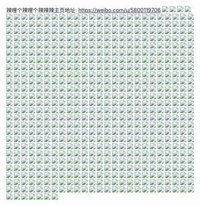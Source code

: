 辣哩个辣哩个辣辣辣主页地址: https://weibo.com/u/5800119706 
![](https://wx4.sinaimg.cn/mw2000/006kwI5Qly1h8xe182ktuj30u20y2jwy.jpg) 
![](https://wx4.sinaimg.cn/mw2000/006kwI5Qly1h8xcruxaawj31420tw129.jpg) 
![](https://wx4.sinaimg.cn/mw2000/006kwI5Qly1h8xcrv84i1j30zq0twgsh.jpg) 
![](https://wx4.sinaimg.cn/mw2000/006kwI5Qly1h8xcrvgna5j30mt0yfjva.jpg) 
![](https://wx4.sinaimg.cn/mw2000/006kwI5Qly1h8xcrw83obj31480u0tks.jpg) 
![](https://wx4.sinaimg.cn/mw2000/006kwI5Qly1h8xcrwgzf9j31ho0u2wrl.jpg) 
![](https://wx4.sinaimg.cn/mw2000/006kwI5Qly1h8xcrvyvhbj31dw0twn7n.jpg) 
![](https://wx4.sinaimg.cn/mw2000/006kwI5Qly1h8xgpli1b8j32a03404qq.jpg) 
![](https://wx4.sinaimg.cn/mw2000/006kwI5Qly1h8xcrukh6lj30z60u0ahj.jpg) 
![](https://wx4.sinaimg.cn/mw2000/006kwI5Qly1h8xcrvqprzj30tu0yi10u.jpg) 
![](https://wx4.sinaimg.cn/mw2000/006kwI5Qly1h8xe18eqnlj30k018042l.jpg) 
![](https://wx4.sinaimg.cn/mw2000/006kwI5Qly1h8xdgkjvvpj30u016e4ce.jpg) 
![](https://wx4.sinaimg.cn/mw2000/006kwI5Qly1h8xe17urvdj30u0140n5y.jpg) 
![](https://wx4.sinaimg.cn/mw2000/006kwI5Qly1h8gj75zm56j32s11sgb29.jpg) 
![](https://wx4.sinaimg.cn/mw2000/006kwI5Qly1h8gj7821qaj32c03407wj.jpg) 
![](https://wx4.sinaimg.cn/mw2000/006kwI5Qly1h8gj8bjngxj33402c0kjm.jpg) 
![](https://wx4.sinaimg.cn/mw2000/006kwI5Qly1h8ceebs4p1j314014046s.jpg) 
![](https://wx4.sinaimg.cn/mw2000/006kwI5Qly1h7feg97ijhj30x11izx1m.jpg) 
![](https://wx4.sinaimg.cn/mw2000/006kwI5Qly1h73yeesei2j30qo0h8wgt.jpg) 
![](https://wx4.sinaimg.cn/mw2000/006kwI5Qly1h6x3cfcuu2j30tu0x3tbh.jpg) 
![](https://wx4.sinaimg.cn/mw2000/006kwI5Qly1h6x3ceulz3j313u0tuwn4.jpg) 
![](https://wx4.sinaimg.cn/mw2000/006kwI5Qly1h6x3cg25kjj30tn0nttc7.jpg) 
![](https://wx4.sinaimg.cn/mw2000/006kwI5Qly1h6x3cgfmt7j30tu13uta5.jpg) 
![](https://wx4.sinaimg.cn/mw2000/006kwI5Qly1h6x3cgtpc6j313u0tugsy.jpg) 
![](https://wx4.sinaimg.cn/mw2000/006kwI5Qly1h6x3ci7vk8j31400u0tjb.jpg) 
![](https://wx4.sinaimg.cn/mw2000/006kwI5Qly1h6x3cin4i6j313o0u0q9o.jpg) 
![](https://wx4.sinaimg.cn/mw2000/006kwI5Qly1h6x3cjechpj30tu13uaqp.jpg) 
![](https://wx4.sinaimg.cn/mw2000/006kwI5Qly1h6x3cjutznj30u0140tha.jpg) 
![](https://wx4.sinaimg.cn/mw2000/006kwI5Qly1h6x3ckb5hdj30tu13udmk.jpg) 
![](https://wx4.sinaimg.cn/mw2000/006kwI5Qly1h6x3cko7kmj30tu13ujs9.jpg) 
![](https://wx4.sinaimg.cn/mw2000/006kwI5Qly1h6kbcjknuqj30tu13u0zx.jpg) 
![](https://wx4.sinaimg.cn/mw2000/006kwI5Qly1h6kbcjylp3j30tu13u0un.jpg) 
![](https://wx4.sinaimg.cn/mw2000/006kwI5Qly1h6kbcl6sh6j30tu13uag8.jpg) 
![](https://wx4.sinaimg.cn/mw2000/006kwI5Qly1h6kbclmimyj30tu0zgac9.jpg) 
![](https://wx4.sinaimg.cn/mw2000/006kwI5Qly1h6kcg4h79zj30u0140n32.jpg) 
![](https://wx4.sinaimg.cn/mw2000/006kwI5Qly1h6kbcmqfpoj30tu0v6my6.jpg) 
![](https://wx4.sinaimg.cn/mw2000/006kwI5Qly1h6kcicqycsj30je16oq9e.jpg) 
![](https://wx4.sinaimg.cn/mw2000/006kwI5Qly1h6kcg5gcwxj30tu13u472.jpg) 
![](https://wx4.sinaimg.cn/mw2000/006kwI5Qly1h6kbchl7jvj31fr0t4tlw.jpg) 
![](https://wx4.sinaimg.cn/mw2000/006kwI5Qly1h6kbcnp2y2j313u0tun04.jpg) 
![](https://wx4.sinaimg.cn/mw2000/006kwI5Qly1h6kcg5w27ej30tw1aw79d.jpg) 
![](https://wx4.sinaimg.cn/mw2000/006kwI5Qly1h6kbll832xj31400u0dgi.jpg) 
![](https://wx4.sinaimg.cn/mw2000/006kwI5Qly1h6kcg6af3aj313u0tumyo.jpg) 
![](https://wx4.sinaimg.cn/mw2000/006kwI5Qly1h6kcg3v3mej30tu13u7da.jpg) 
![](https://wx4.sinaimg.cn/mw2000/006kwI5Qly1h6kblm6f5gj313u0tu145.jpg) 
![](https://wx4.sinaimg.cn/mw2000/006kwI5Qly1h6kcg6podhj30u01u0q4n.jpg) 
![](https://wx4.sinaimg.cn/mw2000/006kwI5Qly1h6kbso0g4wj30yh0wd75d.jpg) 
![](https://wx4.sinaimg.cn/mw2000/006kwI5Qly1h5yjjqpyo1j30u21fik37.jpg) 
![](https://wx4.sinaimg.cn/mw2000/006kwI5Qly1h5yjk2wf8wj30zm0tuh0d.jpg) 
![](https://wx4.sinaimg.cn/mw2000/006kwI5Qly1h5yjj3ai2ej30tu13ugmz.jpg) 
![](https://wx4.sinaimg.cn/mw2000/006kwI5Qly1h5yjli3mblj30mi0u0jzb.jpg) 
![](https://wx4.sinaimg.cn/mw2000/006kwI5Qly1h5yjj51ghvj30u01cpth9.jpg) 
![](https://wx4.sinaimg.cn/mw2000/006kwI5Qly1h5yjlk3gndj318m0tutc7.jpg) 
![](https://wx4.sinaimg.cn/mw2000/006kwI5Qly1h5yjlky7d6j30ty11i7d4.jpg) 
![](https://wx4.sinaimg.cn/mw2000/006kwI5Qly1h5yjj9j7omj30o91hcmxu.jpg) 
![](https://wx4.sinaimg.cn/mw2000/006kwI5Qly1h5yjlh70n9j30vc1mjkbs.jpg) 
![](https://wx4.sinaimg.cn/mw2000/006kwI5Qly1h526by5x3ej313u0tu47x.jpg) 
![](https://wx4.sinaimg.cn/mw2000/006kwI5Qly1h526e1a04tj313u0oojv5.jpg) 
![](https://wx4.sinaimg.cn/mw2000/006kwI5Qly1h526f4x30vj30xv0nb0uy.jpg) 
![](https://wx4.sinaimg.cn/mw2000/006kwI5Qly1h526isyjz2j30mi0u0jux.jpg) 
![](https://wx4.sinaimg.cn/mw2000/006kwI5Qly1h526jnd5v6j30mi0u0n12.jpg) 
![](https://wx4.sinaimg.cn/mw2000/006kwI5Qly1h526isj0tqj30mi0u0gon.jpg) 
![](https://wx4.sinaimg.cn/mw2000/006kwI5Qly1h526jnpy54j30mi0u0n1d.jpg) 
![](https://wx4.sinaimg.cn/mw2000/006kwI5Qly1h4panly9fjj30zl0u048c.jpg) 
![](https://wx4.sinaimg.cn/mw2000/006kwI5Qly1h4panns2lbj31400u0als.jpg) 
![](https://wx4.sinaimg.cn/mw2000/006kwI5Qly1h4panoqmcij31400u0n8e.jpg) 
![](https://wx4.sinaimg.cn/mw2000/006kwI5Qly1h4cakpbhpnj313u0tu000.jpg) 
![](https://wx4.sinaimg.cn/mw2000/006kwI5Qly1h4c9b22tlsj30u019k7i9.jpg) 
![](https://wx4.sinaimg.cn/mw2000/006kwI5Qly1h4cakqc3muj30u017sn7v.jpg) 
![](https://wx4.sinaimg.cn/mw2000/006kwI5Qly1h4cadq0khvj31b40ty17n.jpg) 
![](https://wx4.sinaimg.cn/mw2000/006kwI5Qly1h4cae926nwj313u0tuwts.jpg) 
![](https://wx4.sinaimg.cn/mw2000/006kwI5Qly1h4caky5vpyj31m40u0ax5.jpg) 
![](https://wx4.sinaimg.cn/mw2000/006kwI5Qly1h4caijtzngj30mi0u0jz8.jpg) 
![](https://wx4.sinaimg.cn/mw2000/006kwI5Qly1h4caik2f05j30mi0u0dnb.jpg) 
![](https://wx4.sinaimg.cn/mw2000/006kwI5Qly1h4cajx0in0j30tu13unaf.jpg) 
![](https://wx4.sinaimg.cn/mw2000/006kwI5Qly1h4cakg4kk2j31gs0ty7nh.jpg) 
![](https://wx4.sinaimg.cn/mw2000/006kwI5Qly1h4cakgo0wbj313u0tuk8p.jpg) 
![](https://wx4.sinaimg.cn/mw2000/006kwI5Qly1h4c9ardok2j32q81bchdt.jpg) 
![](https://wx4.sinaimg.cn/mw2000/006kwI5Qly1h4cakfj95lj30mi0u0tef.jpg) 
![](https://wx4.sinaimg.cn/mw2000/006kwI5Qly1h43d5daqtkj30u01ebqii.jpg) 
![](https://wx4.sinaimg.cn/mw2000/006kwI5Qly1h9ev1bzp8vj30u010sq9w.jpg) 
![](https://wx4.sinaimg.cn/mw2000/006kwI5Qly1h2l4b0758yj31o01o07qs.jpg) 
![](https://wx4.sinaimg.cn/mw2000/006kwI5Qly1h2jbbfqghvj313n0ktgrl.jpg) 
![](https://wx4.sinaimg.cn/mw2000/006kwI5Qly1h2jbbq49ofj30qe1g6463.jpg) 
![](https://wx4.sinaimg.cn/mw2000/006kwI5Qly1h2jaqcdjzdj30qo0e8q57.jpg) 
![](https://wx4.sinaimg.cn/mw2000/006kwI5Qly1h2jartfurij30qo0g7q5u.jpg) 
![](https://wx4.sinaimg.cn/mw2000/006kwI5Qly1h2jbk6rpz3j30g40laq54.jpg) 
![](https://wx4.sinaimg.cn/mw2000/006kwI5Qly1h2jbcsgbbhj30xo0jpaf1.jpg) 
![](https://wx4.sinaimg.cn/mw2000/006kwI5Qly1h2jbc3hxrfj30qo0dx77c.jpg) 
![](https://wx4.sinaimg.cn/mw2000/006kwI5Qly1h2javah836j30np19wn0p.jpg) 
![](https://wx4.sinaimg.cn/mw2000/006kwI5Qly1h2jbci8r36j30qo0g3taf.jpg) 
![](https://wx4.sinaimg.cn/mw2000/006kwI5Qly1h2jb226e14j30u0140gq7.jpg) 
![](https://wx4.sinaimg.cn/mw2000/006kwI5Qly1h2jb2kbzifj30o91hcn3s.jpg) 
![](https://wx4.sinaimg.cn/mw2000/006kwI5Qly1h2jb4f0e1mj30qo0cfgmv.jpg) 
![](https://wx4.sinaimg.cn/mw2000/006kwI5Qly1h2jb9cjfwtj30zo0o9dma.jpg) 
![](https://wx4.sinaimg.cn/mw2000/006kwI5Qly1h2jb6ui3e2j30qo0rxdhp.jpg) 
![](https://wx4.sinaimg.cn/mw2000/006kwI5Qly1h2jb8hy770j31fa0no11e.jpg) 
![](https://wx4.sinaimg.cn/mw2000/006kwI5Qly1h2jb96o8ylj31dw0o8q8y.jpg) 
![](https://wx4.sinaimg.cn/mw2000/006kwI5Qly1h2jba5q8lfj30qo0acmzh.jpg) 
![](https://wx4.sinaimg.cn/mw2000/006kwI5Qly1h2jbiuxusxj30qo0biwfo.jpg) 
![](https://wx4.sinaimg.cn/mw2000/006kwI5Qly1h2f3f3qj8fj316n0o9jzu.jpg) 
![](https://wx4.sinaimg.cn/mw2000/006kwI5Qly1h1ttoe489mj31w02iob2a.jpg) 
![](https://wx4.sinaimg.cn/mw2000/006kwI5Qly1h1jfrbwul4j30o91hc0w4.jpg) 
![](https://wx4.sinaimg.cn/mw2000/006kwI5Qly1h1jfdlf086j31bp0oajuj.jpg) 
![](https://wx4.sinaimg.cn/mw2000/006kwI5Qly1h1jfd5431fj316l0ne0u6.jpg) 
![](https://wx4.sinaimg.cn/mw2000/006kwI5Qly1h1jfrrzlhhj30u0140dlu.jpg) 
![](https://wx4.sinaimg.cn/mw2000/006kwI5Qly1h1jg195c2tj30zk0k0q6x.jpg) 
![](https://wx4.sinaimg.cn/mw2000/006kwI5Qly1h1jg1tr76dj30qo0cutat.jpg) 
![](https://wx4.sinaimg.cn/mw2000/006kwI5Qly1h1jfhlqrc1j30o90usgny.jpg) 
![](https://wx4.sinaimg.cn/mw2000/006kwI5Qly1h1jg21ye3qj30o91hcn4c.jpg) 
![](https://wx4.sinaimg.cn/mw2000/006kwI5Qly1h1jfqejsjlj30o91hcjv3.jpg) 
![](https://wx4.sinaimg.cn/mw2000/006kwI5Qly1h1jfbggijhj30u01qv0x8.jpg) 
![](https://wx4.sinaimg.cn/mw2000/006kwI5Qly1h1jfkra7kkj31hc0o9wlp.jpg) 
![](https://wx4.sinaimg.cn/mw2000/006kwI5Qly1h1jfir67s3j31f60mtwkg.jpg) 
![](https://wx4.sinaimg.cn/mw2000/006kwI5Qly1h1jfk1kyeyj30u0140q8j.jpg) 
![](https://wx4.sinaimg.cn/mw2000/006kwI5Qly1h1jg7tpqdpj30u00vjdih.jpg) 
![](https://wx4.sinaimg.cn/mw2000/006kwI5Qly1h1921zpvryj31o01o0e81.jpg) 
![](https://wx4.sinaimg.cn/mw2000/006kwI5Qly1h19220pqqoj31o01o0b29.jpg) 
![](https://wx4.sinaimg.cn/mw2000/006kwI5Qly1h19221wik0j31o01o0u0x.jpg) 
![](https://wx4.sinaimg.cn/mw2000/006kwI5Qly1h192249208j30wi1ycn3z.jpg) 
![](https://wx4.sinaimg.cn/mw2000/006kwI5Qly1h19223rd51j31o01o07up.jpg) 
![](https://wx4.sinaimg.cn/mw2000/006kwI5Qly1h19224prndj31o01o01iy.jpg) 
![](https://wx4.sinaimg.cn/mw2000/006kwI5Qly1h19226qnojj316o1hm7ny.jpg) 
![](https://wx4.sinaimg.cn/mw2000/006kwI5Qly1h11g3nreifj311q0lojxe.jpg) 
![](https://wx4.sinaimg.cn/mw2000/006kwI5Qly1h11g3o1o5kj30zw0j5dlq.jpg) 
![](https://wx4.sinaimg.cn/mw2000/006kwI5Qly1h11g3qe5lmj32b32id7wi.jpg) 
![](https://wx4.sinaimg.cn/mw2000/006kwI5Qly1h0jkkq4q07j31hc0o9qij.jpg) 
![](https://wx4.sinaimg.cn/mw2000/006kwI5Qly1h0jkkqclt9j30qo0q7tb6.jpg) 
![](https://wx4.sinaimg.cn/mw2000/006kwI5Qly1h0jktj35nnj31hc0o949u.jpg) 
![](https://wx4.sinaimg.cn/mw2000/006kwI5Qly1h0jktjdgn2j316w0o9qc8.jpg) 
![](https://wx4.sinaimg.cn/mw2000/006kwI5Qly1h0jktjk7lcj30qo0bytba.jpg) 
![](https://wx4.sinaimg.cn/mw2000/006kwI5Qly1h0jktjri1sj30qi0dfwfu.jpg) 
![](https://wx4.sinaimg.cn/mw2000/006kwI5Qly1h0jktk1i2aj31210lswki.jpg) 
![](https://wx4.sinaimg.cn/mw2000/006kwI5Qly1h0jktlwlrsj31hc0o97ce.jpg) 
![](https://wx4.sinaimg.cn/mw2000/006kwI5Qly1h0jktnf5kmj31400u0wqf.jpg) 
![](https://wx4.sinaimg.cn/mw2000/006kwI5Qly1h0jktnqb6fj30o91hcgtc.jpg) 
![](https://wx4.sinaimg.cn/mw2000/006kwI5Qly1h0jkto08ehj30qo0btgne.jpg) 
![](https://wx4.sinaimg.cn/mw2000/006kwI5Qly1h0jkto8vbcj30q7151wjh.jpg) 
![](https://wx4.sinaimg.cn/mw2000/006kwI5Qly1h0jktofv8aj30qo0ei418.jpg) 
![](https://wx4.sinaimg.cn/mw2000/006kwI5Qly1h0jktotex3j31hc0o9am8.jpg) 
![](https://wx4.sinaimg.cn/mw2000/006kwI5Qly1h0jkxrzev8j30o91hck0b.jpg) 
![](https://wx4.sinaimg.cn/mw2000/006kwI5Qly1h0jkxunm87j32c02c0e84.jpg) 
![](https://wx4.sinaimg.cn/mw2000/006kwI5Qly1h0jkxvmeqlj316p272k9a.jpg) 
![](https://wx4.sinaimg.cn/mw2000/006kwI5Qly1h0jkxws7ujj335s2dcx6q.jpg) 
![](https://wx4.sinaimg.cn/mw2000/006kwI5Qly1h07jrvlajrj31hc0o9wv4.jpg) 
![](https://wx4.sinaimg.cn/mw2000/006kwI5Qly1h07jrvxfeaj30o91cqtfg.jpg) 
![](https://wx4.sinaimg.cn/mw2000/006kwI5Qly1h07jrwzxr3j30o91hck1b.jpg) 
![](https://wx4.sinaimg.cn/mw2000/006kwI5Qly1h07jrxl25ej316o1kw1ds.jpg) 
![](https://wx4.sinaimg.cn/mw2000/006kwI5Qly1h07jrxz6scj31hc0o9492.jpg) 
![](https://wx4.sinaimg.cn/mw2000/006kwI5Qly1h07jse9g62j30o91hck20.jpg) 
![](https://wx4.sinaimg.cn/mw2000/006kwI5Qly1h07juw3f7cj32dc35s7wi.jpg) 
![](https://wx4.sinaimg.cn/mw2000/006kwI5Qly1h07juyah5gj33402c0b2c.jpg) 
![](https://wx4.sinaimg.cn/mw2000/006kwI5Qly1h05ogflbghj30u01u0wmy.jpg) 
![](https://wx4.sinaimg.cn/mw2000/006kwI5Qly1h05ogg3669j30u01u0agw.jpg) 
![](https://wx4.sinaimg.cn/mw2000/006kwI5Qly1gzvcupgzgqj30ht0nrwfv.jpg) 
![](https://wx4.sinaimg.cn/mw2000/006kwI5Qly1gzvcuqs4g7j33k02o0kjm.jpg) 
![](https://wx4.sinaimg.cn/mw2000/006kwI5Qly1gzvcurhep5j316o1kwtpy.jpg) 
![](https://wx4.sinaimg.cn/mw2000/006kwI5Qly1gzrcy6k6zqj316o1kwao3.jpg) 
![](https://wx4.sinaimg.cn/mw2000/006kwI5Qly1gzrcy75fzzj30qy19344o.jpg) 
![](https://wx4.sinaimg.cn/mw2000/006kwI5Qly1gzqw4p3lpuj31210lswki.jpg) 
![](https://wx4.sinaimg.cn/mw2000/006kwI5Qly1gzqw4pe8ixj31hc0oa11q.jpg) 
![](https://wx4.sinaimg.cn/mw2000/006kwI5Qly1gz7n2y51gtj308c08cdg8.jpg) 
![](https://wx4.sinaimg.cn/mw2000/006kwI5Qly1gyzjdfndgnj30k00x2qau.jpg) 
![](https://wx4.sinaimg.cn/mw2000/006kwI5Qly1gyrd9y6etrj30qo0w7jsp.jpg) 
![](https://wx4.sinaimg.cn/mw2000/006kwI5Qly1gygsdvsdktj312d0u0n3p.jpg) 
![](https://wx4.sinaimg.cn/mw2000/006kwI5Qly1gygsdw4vojj31400u0jv6.jpg) 
![](https://wx4.sinaimg.cn/mw2000/006kwI5Qly1gygsdwkhosj30u0140do5.jpg) 
![](https://wx4.sinaimg.cn/mw2000/006kwI5Qly1gygsgondo8j30u014040h.jpg) 
![](https://wx4.sinaimg.cn/mw2000/006kwI5Qly1gyditovlk8j30oa17yqg7.jpg) 
![](https://wx4.sinaimg.cn/mw2000/006kwI5Qly1gyditp7de2j30oa1hcwnh.jpg) 
![](https://wx4.sinaimg.cn/mw2000/006kwI5Qly1gyditpzgynj32h31yq4qp.jpg) 
![](https://wx4.sinaimg.cn/mw2000/006kwI5Qly1gyditr3s51j335s2dckjl.jpg) 
![](https://wx4.sinaimg.cn/mw2000/006kwI5Qly1gyditrv334j323w1qob29.jpg) 
![](https://wx4.sinaimg.cn/mw2000/006kwI5Qly1gydits98qkj30oa1c5ajs.jpg) 
![](https://wx4.sinaimg.cn/mw2000/006kwI5Qly1gydittof8nj30oa1hcary.jpg) 
![](https://wx4.sinaimg.cn/mw2000/006kwI5Qly1gydiu2fee2j31hc0o9dqv.jpg) 
![](https://wx4.sinaimg.cn/mw2000/006kwI5Qly1gyditvid01j33402c0e83.jpg) 
![](https://wx4.sinaimg.cn/mw2000/006kwI5Qly1gyditx89x7j335s2dcqv7.jpg) 
![](https://wx4.sinaimg.cn/mw2000/006kwI5Qly1gyditxxfq6j30o91hcn5o.jpg) 
![](https://wx4.sinaimg.cn/mw2000/006kwI5Qly1gydiu1t4dij31hc0o9k8c.jpg) 
![](https://wx4.sinaimg.cn/mw2000/006kwI5Qly1gydity8ossj31hc0o9teo.jpg) 
![](https://wx4.sinaimg.cn/mw2000/006kwI5Qly1gydiu1cfmwj30o91hcwr9.jpg) 
![](https://wx4.sinaimg.cn/mw2000/006kwI5Qly1gydiu0xzc4j30o91hcal8.jpg) 
![](https://wx4.sinaimg.cn/mw2000/006kwI5Qly1gydiu22tbmj30qu0vr432.jpg) 
![](https://wx4.sinaimg.cn/mw2000/006kwI5Qly1gy8yomoya9j30qo0nzmyc.jpg) 
![](https://wx4.sinaimg.cn/mw2000/006kwI5Qly1gy8ypbirulj32801o0npe.jpg) 
![](https://wx4.sinaimg.cn/mw2000/006kwI5Qly1gy8yq4awxij30o914711p.jpg) 
![](https://wx4.sinaimg.cn/mw2000/006kwI5Qly1gxpew517ogj335s2dcx6p.jpg) 
![](https://wx4.sinaimg.cn/mw2000/006kwI5Qly1gxpewbt32xj32yo280u0z.jpg) 
![](https://wx4.sinaimg.cn/mw2000/006kwI5Qly1gxpewcsx4fj3290280hdu.jpg) 
![](https://wx4.sinaimg.cn/mw2000/006kwI5Qly1gxlqvdb8gzj31nt24hx6q.jpg) 
![](https://wx4.sinaimg.cn/mw2000/006kwI5Qly1gxlqvdoi7yj31o01o0b29.jpg) 
![](https://wx4.sinaimg.cn/mw2000/006kwI5Qly1gxlqvej5yoj32c02c0qv5.jpg) 
![](https://wx4.sinaimg.cn/mw2000/006kwI5Qly1gxklf6tcdej30qv105grs.jpg) 
![](https://wx4.sinaimg.cn/mw2000/006kwI5Qly1gxklf68wnwj30q60zmafo.jpg) 
![](https://wx4.sinaimg.cn/mw2000/006kwI5Qly1gxfjheydisj32ye23ee82.jpg) 
![](https://wx4.sinaimg.cn/mw2000/006kwI5Qly1gx0wsgi1quj30o91hctho.jpg) 
![](https://wx4.sinaimg.cn/mw2000/006kwI5Qly1gx0wsgxs4nj30qo0cpwjn.jpg) 
![](https://wx4.sinaimg.cn/mw2000/006kwI5Qly1gwzadqnajyj30u01u0aly.jpg) 
![](https://wx4.sinaimg.cn/mw2000/006kwI5Qly1gwz8bqoh27j30xq0kv7hq.jpg) 
![](https://wx4.sinaimg.cn/mw2000/006kwI5Qly1gwz8bqeuqxj31140nkahp.jpg) 
![](https://wx4.sinaimg.cn/mw2000/006kwI5Qly1gwz8bcshaqj32dc1017wh.jpg) 
![](https://wx4.sinaimg.cn/mw2000/006kwI5Qly1gwz8blshm3j31hc0o9k1t.jpg) 
![](https://wx4.sinaimg.cn/mw2000/006kwI5Qly1gwz8bh1ifqj32uj1y34qp.jpg) 
![](https://wx4.sinaimg.cn/mw2000/006kwI5Qly1gwz8bhua8fj31070jxwla.jpg) 
![](https://wx4.sinaimg.cn/mw2000/006kwI5Qly1gwz8bi1nizj30o9175dmv.jpg) 
![](https://wx4.sinaimg.cn/mw2000/006kwI5Qly1gwz8bkmcjlj30nz1cs121.jpg) 
![](https://wx4.sinaimg.cn/mw2000/006kwI5Qly1gwz8bmx8vkj30u0109n6b.jpg) 
![](https://wx4.sinaimg.cn/mw2000/006kwI5Qly1gwz8bo5e03j30o91hcals.jpg) 
![](https://wx4.sinaimg.cn/mw2000/006kwI5Qly1gwz8bogyz0j30o91hcthe.jpg) 
![](https://wx4.sinaimg.cn/mw2000/006kwI5Qly1gwz8bq43n3j31o0280hdt.jpg) 
![](https://wx4.sinaimg.cn/mw2000/006kwI5Qly1gwz8menutuj31400u0goi.jpg) 
![](https://wx4.sinaimg.cn/mw2000/006kwI5Qly1gwz8nvt5lpj30qo0qugp2.jpg) 
![](https://wx4.sinaimg.cn/mw2000/006kwI5Qly1gwz8ohc9tvj30u70u077r.jpg) 
![](https://wx4.sinaimg.cn/mw2000/006kwI5Qly1gwz91yzj9fj30u0140ahs.jpg) 
![](https://wx4.sinaimg.cn/mw2000/006kwI5Qly1gwifwiou7uj30o91hc12q.jpg) 
![](https://wx4.sinaimg.cn/mw2000/006kwI5Qly1gvylwr7s1xj31400u0q5k.jpg) 
![](https://wx4.sinaimg.cn/mw2000/006kwI5Qly1gvylwqrbl7j31400u0grr.jpg) 
![](https://wx4.sinaimg.cn/mw2000/006kwI5Qly1gvylwrihnvj30o91hcael.jpg) 
![](https://wx4.sinaimg.cn/mw2000/006kwI5Qly1gvylwsvyv6j31400u0q71.jpg) 
![](https://wx4.sinaimg.cn/mw2000/006kwI5Qly1gvylwrvtgoj31hc0o978i.jpg) 
![](https://wx4.sinaimg.cn/mw2000/006kwI5Qly1gvym2hjmrzj30ev08eq3f.jpg) 
![](https://wx4.sinaimg.cn/mw2000/006kwI5Qly1gvu1fo7mw5j31c20j3aiq.jpg) 
![](https://wx4.sinaimg.cn/mw2000/006kwI5Qly1gvqebhablaj60o91hcdn902.jpg) 
![](https://wx4.sinaimg.cn/mw2000/006kwI5Qly1gvntj6gwf3j613p3401bt02.jpg) 
![](https://wx4.sinaimg.cn/mw2000/006kwI5Qly1gvntj610woj613k33bh4002.jpg) 
![](https://wx4.sinaimg.cn/mw2000/006kwI5Qly1gv73ua6oj9j60hw0m9k1502.jpg) 
![](https://wx4.sinaimg.cn/mw2000/006kwI5Qly1gv73ub3tvhj62801o0x6q02.jpg) 
![](https://wx4.sinaimg.cn/mw2000/006kwI5Qly1gv73uafjvqj60ov0iajvf02.jpg) 
![](https://wx4.sinaimg.cn/mw2000/006kwI5Qly1gv6y6tz9cdj60u01u045502.jpg) 
![](https://wx4.sinaimg.cn/mw2000/006kwI5Qly1gv6y6st03ej632v1l3b2902.jpg) 
![](https://wx4.sinaimg.cn/mw2000/006kwI5Qly1gv4u7iui0rj32bk1jxkjl.jpg) 
![](https://wx4.sinaimg.cn/mw2000/006kwI5Qly1gv4u7ka2ahj616e48ne8102.jpg) 
![](https://wx4.sinaimg.cn/mw2000/006kwI5Qly1gv4u7mqorij31902t91kx.jpg) 
![](https://wx4.sinaimg.cn/mw2000/006kwI5Qly1gv4u7oa16tj61903vqb2902.jpg) 
![](https://wx4.sinaimg.cn/mw2000/006kwI5Qly1gv032fykq0j60u013ojxg02.jpg) 
![](https://wx4.sinaimg.cn/mw2000/006kwI5Qly1gup6xosi7dj61b20nh46502.jpg) 
![](https://wx4.sinaimg.cn/mw2000/006kwI5Qly1gup6xpcu86j60u00kin4302.jpg) 
![](https://wx4.sinaimg.cn/mw2000/006kwI5Qly1gup6xsofo5j62o03k0e8202.jpg) 
![](https://wx4.sinaimg.cn/mw2000/006kwI5Qly1gup6xt94hfj61901c5amh02.jpg) 
![](https://wx4.sinaimg.cn/mw2000/006kwI5Qly1gup83xrktnj60p511s40p02.jpg) 
![](https://wx4.sinaimg.cn/mw2000/006kwI5Qly1gup75026zbj60qo0oeq6802.jpg) 
![](https://wx4.sinaimg.cn/mw2000/006kwI5Qly1gup8xn7gqqj60qo048glp02.jpg) 
![](https://wx4.sinaimg.cn/mw2000/006kwI5Qly1gup86ik18tj60x20qodpd02.jpg) 
![](https://wx4.sinaimg.cn/mw2000/006kwI5Qly1gup71r21ftj63141shkjl02.jpg) 
![](https://wx4.sinaimg.cn/mw2000/006kwI5Qly1gup74sylh4j61400u00xw02.jpg) 
![](https://wx4.sinaimg.cn/mw2000/006kwI5Qly1guhsnlkxf1j60qm10e45902.jpg) 
![](https://wx4.sinaimg.cn/mw2000/006kwI5Qly1guh0so2z2yj60u00dt0uj02.jpg) 
![](https://wx4.sinaimg.cn/mw2000/006kwI5Qly1gudmu8xt33j60cr0asdga02.jpg) 
![](https://wx4.sinaimg.cn/mw2000/006kwI5Qly1gubmf7dyeej60u01u00zp02.jpg) 
![](https://wx4.sinaimg.cn/mw2000/006kwI5Qly1gubmhbw0v2j60u01u0agw02.jpg) 
![](https://wx4.sinaimg.cn/mw2000/006kwI5Qly1guah6mw42jj62402tcb2902.jpg) 
![](https://wx4.sinaimg.cn/mw2000/006kwI5Qly1gu52vinjktj60u00nudlh02.jpg) 
![](https://wx4.sinaimg.cn/mw2000/006kwI5Qly1gu52vxgllkj62b03281ky02.jpg) 
![](https://wx4.sinaimg.cn/mw2000/006kwI5Qly1gu52vzpvprj30u01sztfe.jpg) 
![](https://wx4.sinaimg.cn/mw2000/006kwI5Qly1gu52w0oz3wj31av1qe7m4.jpg) 
![](https://wx4.sinaimg.cn/mw2000/006kwI5Qly1gu52vaqoc2j60tx1ftjw502.jpg) 
![](https://wx4.sinaimg.cn/mw2000/006kwI5Qly1gu52vab22gj62c0340hdt02.jpg) 
![](https://wx4.sinaimg.cn/mw2000/006kwI5Qly1gu52w1prvej60u01u0wlf02.jpg) 
![](https://wx4.sinaimg.cn/mw2000/006kwI5Qly1gu52vg99ikj62c03404qr02.jpg) 
![](https://wx4.sinaimg.cn/mw2000/006kwI5Qly1gu52w3udd6j62o03k07wi02.jpg) 
![](https://wx4.sinaimg.cn/mw2000/006kwI5Qly1gu52w7gecij62dc1y34qp02.jpg) 
![](https://wx4.sinaimg.cn/mw2000/006kwI5Qly1gu3l8as41bj63402c0e8102.jpg) 
![](https://wx4.sinaimg.cn/mw2000/006kwI5Qly1gtz8u0e5hbj62y222ehdu02.jpg) 
![](https://wx4.sinaimg.cn/mw2000/006kwI5Qly1gtv1xv3vbej60j60j6ju502.jpg) 
![](https://wx4.sinaimg.cn/mw2000/006kwI5Qly1gtr4giit4yj63282aou0x02.jpg) 
![](https://wx4.sinaimg.cn/mw2000/006kwI5Qly1gtl5rnd5gbj61400u0n0002.jpg) 
![](https://wx4.sinaimg.cn/mw2000/006kwI5Qly1gtgpxq13anj62402tcqv502.jpg) 
![](https://wx4.sinaimg.cn/mw2000/006kwI5Qly1gtgpxnl8a8j60u01ie45x02.jpg) 
![](https://wx4.sinaimg.cn/mw2000/006kwI5Qly1gtgpxo952xj60u01hgk0x02.jpg) 
![](https://wx4.sinaimg.cn/mw2000/006kwI5Qly1gtgpy0g96oj60qo1esadq02.jpg) 
![](https://wx4.sinaimg.cn/mw2000/006kwI5Qly1gt8p3nz939j30u00oqwh2.jpg) 
![](https://wx4.sinaimg.cn/mw2000/006kwI5Qly1gt8p3pmi1hj32dc35shdt.jpg) 
![](https://wx4.sinaimg.cn/mw2000/006kwI5Qly1gt8p3sm8glj335s2dchdu.jpg) 
![](https://wx4.sinaimg.cn/mw2000/006kwI5Qly1gt8p3v63m9j32c03401kz.jpg) 
![](https://wx4.sinaimg.cn/mw2000/006kwI5Qly1gt8p3wdhobj32802yox6s.jpg) 
![](https://wx4.sinaimg.cn/mw2000/006kwI5Qly1gt8p3wv2zyj30ql0z7q4w.jpg) 
![](https://wx4.sinaimg.cn/mw2000/006kwI5Qly1gt8p3x1rotj30rp0d6abb.jpg) 
![](https://wx4.sinaimg.cn/mw2000/006kwI5Qly1gt1e6nz15tj30u01hd0xg.jpg) 
![](https://wx4.sinaimg.cn/mw2000/006kwI5Qly1gsvxal0luqj30u019042p.jpg) 
![](https://wx4.sinaimg.cn/mw2000/006kwI5Qly1gsk6c4q2uvj335s2dckjl.jpg) 
![](https://wx4.sinaimg.cn/mw2000/006kwI5Qly1gsk6fia27hj31400u0tbp.jpg) 
![](https://wx4.sinaimg.cn/mw2000/006kwI5Qly1gsk6c6nq3nj32o03k07wi.jpg) 
![](https://wx4.sinaimg.cn/mw2000/006kwI5Qly1gsk6c77kd1j32bk1qo7wh.jpg) 
![](https://wx4.sinaimg.cn/mw2000/006kwI5Qly1gsk6c9hzd6j32dc35sqv5.jpg) 
![](https://wx4.sinaimg.cn/mw2000/006kwI5Qly1gsk6r4isq2j30u0140tc0.jpg) 
![](https://wx4.sinaimg.cn/mw2000/006kwI5Qly1gsk6cda0eyj32dc35se82.jpg) 
![](https://wx4.sinaimg.cn/mw2000/006kwI5Qly1gsk6cecvfcj335s2dc7wj.jpg) 
![](https://wx4.sinaimg.cn/mw2000/006kwI5Qly1gsk6cezre8j31qo2bk4qp.jpg) 
![](https://wx4.sinaimg.cn/mw2000/006kwI5Qly1gsk6cgwwvzj32dc35su0x.jpg) 
![](https://wx4.sinaimg.cn/mw2000/006kwI5Qly1gsk6sv810kj320c2z47wi.jpg) 
![](https://wx4.sinaimg.cn/mw2000/006kwI5Qly1gsk6dkcihrj30u01uotfw.jpg) 
![](https://wx4.sinaimg.cn/mw2000/006kwI5Qly1gsk6dly92yj33121l1qv6.jpg) 
![](https://wx4.sinaimg.cn/mw2000/006kwI5Qly1gsk6e9cxjvj32o021r1ky.jpg) 
![](https://wx4.sinaimg.cn/mw2000/006kwI5Qly1gsk6e9ruo2j30o91hcqe6.jpg) 
![](https://wx4.sinaimg.cn/mw2000/006kwI5Qly1gsk6ld1wyoj335s2dckjm.jpg) 
![](https://wx4.sinaimg.cn/mw2000/006kwI5Qly1gsfs4rk0iaj30j60gkwg7.jpg) 
![](https://wx4.sinaimg.cn/mw2000/006kwI5Qly1grwx0shwq3j319023qu0x.jpg) 
![](https://wx4.sinaimg.cn/mw2000/006kwI5Qly1grwx0vbdrmj331b2cf7wm.jpg) 
![](https://wx4.sinaimg.cn/mw2000/006kwI5Qly1grtkcqhawej30qo0y7dgx.jpg) 
![](https://wx4.sinaimg.cn/mw2000/006kwI5Qly1grrfxyov0ij31e01uob29.jpg) 
![](https://wx4.sinaimg.cn/mw2000/006kwI5Qly1grrfwug2tjj32w124mnpi.jpg) 
![](https://wx4.sinaimg.cn/mw2000/006kwI5Qly1grrfwxwqquj31as1ob1ky.jpg) 
![](https://wx4.sinaimg.cn/mw2000/006kwI5Qly1grrfx2pqy0j32gw1uohdv.jpg) 
![](https://wx4.sinaimg.cn/mw2000/006kwI5Qly1grrfx5mkczj319t269npe.jpg) 
![](https://wx4.sinaimg.cn/mw2000/006kwI5Qly1grrfx832muj31ha10znpd.jpg) 
![](https://wx4.sinaimg.cn/mw2000/006kwI5Qly1grrfy8nquxj33kg2oc4qs.jpg) 
![](https://wx4.sinaimg.cn/mw2000/006kwI5Qly1grrfxdpqx2j32gw1uob2b.jpg) 
![](https://wx4.sinaimg.cn/mw2000/006kwI5Qly1grrfxh2ab1j32gw1mxx6q.jpg) 
![](https://wx4.sinaimg.cn/mw2000/006kwI5Qly1grrfxjxcg7j31uo2gw4qr.jpg) 
![](https://wx4.sinaimg.cn/mw2000/006kwI5Qly1grrfxle0jkj30o01hc4qp.jpg) 
![](https://wx4.sinaimg.cn/mw2000/006kwI5Qly1grrfxwtv8dj335s2dcb2i.jpg) 
![](https://wx4.sinaimg.cn/mw2000/006kwI5Qly1gr8z00o5pyj31400u0n5e.jpg) 
![](https://wx4.sinaimg.cn/mw2000/006kwI5Qly1gr8z013ivlj31jd0u0n76.jpg) 
![](https://wx4.sinaimg.cn/mw2000/006kwI5Qly1gr8z01yv6pj30l31aw418.jpg) 
![](https://wx4.sinaimg.cn/mw2000/006kwI5Qly1gr8z02d1i8j30qo0yetdg.jpg) 
![](https://wx4.sinaimg.cn/mw2000/006kwI5Qly1gr8z0a5nvpj335s295qvb.jpg) 
![](https://wx4.sinaimg.cn/mw2000/006kwI5Qly1gr8z0b5jq6j30u0140458.jpg) 
![](https://wx4.sinaimg.cn/mw2000/006kwI5Qly1gr8z0c8td4j31uo2gwb29.jpg) 
![](https://wx4.sinaimg.cn/mw2000/006kwI5Qly1gr8z0f7qkoj33kg2ocx6r.jpg) 
![](https://wx4.sinaimg.cn/mw2000/006kwI5Qly1gr8z0j4n8lj32uq2dbqv8.jpg) 
![](https://wx4.sinaimg.cn/mw2000/006kwI5Qly1gr8z0ju7fyj61hc0o0axn02.jpg) 
![](https://wx4.sinaimg.cn/mw2000/006kwI5Qly1gr8z0k6u0pj30qo0ptjt4.jpg) 
![](https://wx4.sinaimg.cn/mw2000/006kwI5Qly1gr8z0ng4gfj32oc3kgb2c.jpg) 
![](https://wx4.sinaimg.cn/mw2000/006kwI5Qly1gr8z0on61pj30o01hc4nf.jpg) 
![](https://wx4.sinaimg.cn/mw2000/006kwI5Qly1gr8z0p976wj61hc0o0nln02.jpg) 
![](https://wx4.sinaimg.cn/mw2000/006kwI5Qly1gr8z0rvy5nj33kg2ocx6r.jpg) 
![](https://wx4.sinaimg.cn/mw2000/006kwI5Qly1gr8z0so03bj319l0tyaj6.jpg) 
![](https://wx4.sinaimg.cn/mw2000/006kwI5Qly1gr8z0vmacpj32db2e4e84.jpg) 
![](https://wx4.sinaimg.cn/mw2000/006kwI5Qly1gr8z0yqmiqj31w02ipqv7.jpg) 
![](https://wx4.sinaimg.cn/mw2000/006kwI5Qly1gr8nekanozj30u01uo4am.jpg) 
![](https://wx4.sinaimg.cn/mw2000/006kwI5Qly1gr2j70jx8ej30og1qbk0s.jpg) 
![](https://wx4.sinaimg.cn/mw2000/006kwI5Qly1gr2j70tvzsj30pj1unaki.jpg) 
![](https://wx4.sinaimg.cn/mw2000/006kwI5Qly1gqvxun0olij335s29xkjo.jpg) 
![](https://wx4.sinaimg.cn/mw2000/006kwI5Qly1gqvxunzx97j30u01uogsz.jpg) 
![](https://wx4.sinaimg.cn/mw2000/006kwI5Qly1gq5nmxadtbj310e0u0dm1.jpg) 
![](https://wx4.sinaimg.cn/mw2000/006kwI5Qly1gq50ize53qj30px0ym0wn.jpg) 
![](https://wx4.sinaimg.cn/mw2000/006kwI5Qly1gpzibov8d3j31i01se7wi.jpg) 
![](https://wx4.sinaimg.cn/mw2000/006kwI5Qly1gptmv72dk5j31400u0n6o.jpg) 
![](https://wx4.sinaimg.cn/mw2000/006kwI5Qly1gptmtewlojj32801o01kz.jpg) 
![](https://wx4.sinaimg.cn/mw2000/006kwI5Qly1gptmtg8rdjj32801o0npe.jpg) 
![](https://wx4.sinaimg.cn/mw2000/006kwI5Qly1gptmtgxxrtj30qo0cvtgt.jpg) 
![](https://wx4.sinaimg.cn/mw2000/006kwI5Qly1gptmtjmeq4j33kg2ocu10.jpg) 
![](https://wx4.sinaimg.cn/mw2000/006kwI5Qly1gpsitkj5dnj33kg2ocx6r.jpg) 
![](https://wx4.sinaimg.cn/mw2000/006kwI5Qly1gpq10t2za6j30u01uodzg.jpg) 
![](https://wx4.sinaimg.cn/mw2000/006kwI5Qly1gpq10v3kolj30u01uoka3.jpg) 
![](https://wx4.sinaimg.cn/mw2000/006kwI5Qly1gpcqq511t3j30u0140tbp.jpg) 
![](https://wx4.sinaimg.cn/mw2000/006kwI5Qly1gp96wox7yij33kg2oc1kz.jpg) 
![](https://wx4.sinaimg.cn/mw2000/006kwI5Qly1gp970mw7wrj32oc3kgu0z.jpg) 
![](https://wx4.sinaimg.cn/mw2000/006kwI5Qly1gp83u1pjzcj30u82iou0y.jpg) 
![](https://wx4.sinaimg.cn/mw2000/006kwI5Qly1gp83tr9zu4j30rs336hdu.jpg) 
![](https://wx4.sinaimg.cn/mw2000/006kwI5Qly1gp83tlwfwxj30rs36nqv6.jpg) 
![](https://wx4.sinaimg.cn/mw2000/006kwI5Qly1gow40zokcdj31o01o07wi.jpg) 
![](https://wx4.sinaimg.cn/mw2000/006kwI5Qly1gow410wdv0j32c02c01l1.jpg) 
![](https://wx4.sinaimg.cn/mw2000/006kwI5Qly1gow4122yqlj32iq1w04qr.jpg) 
![](https://wx4.sinaimg.cn/mw2000/006kwI5Qly1gow413nj2tj32c02c0u11.jpg) 
![](https://wx4.sinaimg.cn/mw2000/006kwI5Qly1gow414v0erj30u01uo4l4.jpg) 
![](https://wx4.sinaimg.cn/mw2000/006kwI5Qly1gow414eyjsj31902t9e81.jpg) 
![](https://wx4.sinaimg.cn/mw2000/006kwI5Qly1gopoxch65lj32wn2dbnph.jpg) 
![](https://wx4.sinaimg.cn/mw2000/006kwI5Qly1gon85dlnsuj32db2eje84.jpg) 
![](https://wx4.sinaimg.cn/mw2000/006kwI5Qly1gon85g154zj32oc3kgu0z.jpg) 
![](https://wx4.sinaimg.cn/mw2000/006kwI5Qly1gof1c73k8oj30u01uo0wl.jpg) 
![](https://wx4.sinaimg.cn/mw2000/006kwI5Qly1gof1e7bubij30pb1awgoc.jpg) 
![](https://wx4.sinaimg.cn/mw2000/006kwI5Qly1gof1c5ol2jj31400u07c5.jpg) 
![](https://wx4.sinaimg.cn/mw2000/006kwI5Qly1gof1c6iopkj30u0140tcw.jpg) 
![](https://wx4.sinaimg.cn/mw2000/006kwI5Qly1godd69as8cj30tz1jdaet.jpg) 
![](https://wx4.sinaimg.cn/mw2000/006kwI5Qly1go8aoqulm6j30rv1151ah.jpg) 
![](https://wx4.sinaimg.cn/mw2000/006kwI5Qly1go8aonu52xj30u00vmdyf.jpg) 
![](https://wx4.sinaimg.cn/mw2000/006kwI5Qly1go8aooilz8j30qo0m54a5.jpg) 
![](https://wx4.sinaimg.cn/mw2000/006kwI5Qly1go8aoq334zj30qz0je47l.jpg) 
![](https://wx4.sinaimg.cn/mw2000/006kwI5Qly1go8aopf3ejj30u013u7qf.jpg) 
![](https://wx4.sinaimg.cn/mw2000/006kwI5Qly1go4jx708tfj30fv0r4mzv.jpg) 
![](https://wx4.sinaimg.cn/mw2000/006kwI5Qly1go2zu4u5w7j30u01uokfb.jpg) 
![](https://wx4.sinaimg.cn/mw2000/006kwI5Qly1glhezsk6hmj31fn1e5qv5.jpg) 
![](https://wx4.sinaimg.cn/mw2000/006kwI5Qly1gl9kmsel3aj30u00u0k85.jpg) 
![](https://wx4.sinaimg.cn/mw2000/006kwI5Qly1gl9kmn39udj30u00vfdic.jpg) 
![](https://wx4.sinaimg.cn/mw2000/006kwI5Qly1gl6hfyywftj30u01rc1kx.jpg) 
![](https://wx4.sinaimg.cn/mw2000/006kwI5Qly1gl4u3tkqeqj31400u0q98.jpg) 
![](https://wx4.sinaimg.cn/mw2000/006kwI5Qly1gl4u43ssg9j32o03k0e85.jpg) 
![](https://wx4.sinaimg.cn/mw2000/006kwI5Qly1gl4u44tqtaj30qx0440te.jpg) 
![](https://wx4.sinaimg.cn/mw2000/006kwI5Qly1gl4u4cdun5j32o03k07wk.jpg) 
![](https://wx4.sinaimg.cn/mw2000/006kwI5Qly1gl4u4d7k0cj30y20dn7a2.jpg) 
![](https://wx4.sinaimg.cn/mw2000/006kwI5Qly1gl4u4dln9bj30pp03ugmk.jpg) 
![](https://wx4.sinaimg.cn/mw2000/006kwI5Qly1gl4u4g026jj30u01401kx.jpg) 
![](https://wx4.sinaimg.cn/mw2000/006kwI5Qly1gl4u4i4p1nj30u0140axn.jpg) 
![](https://wx4.sinaimg.cn/mw2000/006kwI5Qly1gl4u4jz4clj30u0140kic.jpg) 
![](https://wx4.sinaimg.cn/mw2000/006kwI5Qly1gl4u4m8sa3j31i01i01kx.jpg) 
![](https://wx4.sinaimg.cn/mw2000/006kwI5Qly1gl4u4ockc4j31i01i01kx.jpg) 
![](https://wx4.sinaimg.cn/mw2000/006kwI5Qly1gl4u4q8nalj31hc0pahb6.jpg) 
![](https://wx4.sinaimg.cn/mw2000/006kwI5Qly1gl4u4r4v2qj30u0140wik.jpg) 
![](https://wx4.sinaimg.cn/mw2000/006kwI5Qly1gl4u4u5sbsj31601k0e81.jpg) 
![](https://wx4.sinaimg.cn/mw2000/006kwI5Qly1gl4u4ulvg7j30j60i9ta7.jpg) 
![](https://wx4.sinaimg.cn/mw2000/006kwI5Qly1gl4u4vdr2ej31400u00vw.jpg) 
![](https://wx4.sinaimg.cn/mw2000/006kwI5Qly1gl4u4vzugfj30u012eacy.jpg) 
![](https://wx4.sinaimg.cn/mw2000/006kwI5Qly1gl4u4yqsruj31601k07wh.jpg) 
![](https://wx4.sinaimg.cn/mw2000/006kwI5Qly1gkrbvgu4vej31w02iohdw.jpg) 
![](https://wx4.sinaimg.cn/mw2000/006kwI5Qly1gklggldoqmj32o03k0hdy.jpg) 
![](https://wx4.sinaimg.cn/mw2000/006kwI5Qly1gklggtn1xcj31i01i0kjl.jpg) 
![](https://wx4.sinaimg.cn/mw2000/006kwI5Qly1gkl5v9ur38j31601k07wh.jpg) 
![](https://wx4.sinaimg.cn/mw2000/006kwI5Qly1gkjdsaab3wj30u01rcdlr.jpg) 
![](https://wx4.sinaimg.cn/mw2000/006kwI5Qly1gkgc8blt01j31al1pe7wi.jpg) 
![](https://wx4.sinaimg.cn/mw2000/006kwI5Qly1gkdjo6gd1kj30u011s4fa.jpg) 
![](https://wx4.sinaimg.cn/mw2000/006kwI5Qly1gka02rz1m7j31901en4p0.jpg) 
![](https://wx4.sinaimg.cn/mw2000/006kwI5Qly1gka0307iddj31uy2iohdw.jpg) 
![](https://wx4.sinaimg.cn/mw2000/006kwI5Qly1gjnsvpa6ksj32ea35s7hc.jpg) 
![](https://wx4.sinaimg.cn/mw2000/006kwI5Qly1gjnsvpp1jbj30u01rch8l.jpg) 
![](https://wx4.sinaimg.cn/mw2000/006kwI5Qly1gjic33xnp0j30hj0jm0xg.jpg) 
![](https://wx4.sinaimg.cn/mw2000/006kwI5Qly1gjgv0vhuw5j30ls0dhjsf.jpg) 
![](https://wx4.sinaimg.cn/mw2000/006kwI5Qly1gjdjaqgxblj30u00je11s.jpg) 
![](https://wx4.sinaimg.cn/mw2000/006kwI5Qly1gjcc4pjunlj31h30xu7wh.jpg) 
![](https://wx4.sinaimg.cn/mw2000/006kwI5Qly1gjcc4qsvoaj33k02o0npf.jpg) 
![](https://wx4.sinaimg.cn/mw2000/006kwI5Qly1gja4smuhv7j30us0qawky.jpg) 
![](https://wx4.sinaimg.cn/mw2000/006kwI5Qly1gj35no0myuj32o03k0e83.jpg) 
![](https://wx4.sinaimg.cn/mw2000/006kwI5Qly1gixkvhbteaj30gq0zk12b.jpg) 
![](https://wx4.sinaimg.cn/mw2000/006kwI5Qly1gixbj803j9j31i01i0qv6.jpg) 
![](https://wx4.sinaimg.cn/mw2000/006kwI5Qly1giu3uqsye1j30qo0mfabd.jpg) 
![](https://wx4.sinaimg.cn/mw2000/006kwI5Qly1gioufl02zvj30ql0phn6q.jpg) 
![](https://wx4.sinaimg.cn/mw2000/006kwI5Qly1gioub5ibm9j30qv0bo0wh.jpg) 
![](https://wx4.sinaimg.cn/mw2000/006kwI5Qly1gioub5tr9ij30tz07fada.jpg) 
![](https://wx4.sinaimg.cn/mw2000/006kwI5Qly1gioufliq4jj30ps0i7tez.jpg) 
![](https://wx4.sinaimg.cn/mw2000/006kwI5Qly1gidirz1omzj335r1l9b2b.jpg) 
![](https://wx4.sinaimg.cn/mw2000/006kwI5Qly1gi80w7c76lj31qp2lpqv5.jpg) 
![](https://wx4.sinaimg.cn/mw2000/006kwI5Qly1ghqkru8m77j30t80tmjv4.jpg) 
![](https://wx4.sinaimg.cn/mw2000/006kwI5Qly1ghkds01s84j31i01i0hdu.jpg) 
![](https://wx4.sinaimg.cn/mw2000/006kwI5Qly1ghkds0ylwwj31i01i0hdu.jpg) 
![](https://wx4.sinaimg.cn/mw2000/006kwI5Qly1ghipsgiygnj30jg0jgabx.jpg) 
![](https://wx4.sinaimg.cn/mw2000/006kwI5Qly1ghe4d3as5zj30gv0mpgsh.jpg) 
![](https://wx4.sinaimg.cn/mw2000/006kwI5Qly1gh70531443j308c08c3ym.jpg) 
![](https://wx4.sinaimg.cn/mw2000/006kwI5Qly1gh5pbi9si3j30mf0mctl3.jpg) 
![](https://wx4.sinaimg.cn/mw2000/006kwI5Qly1gh3mcycb34j31hz1b87wi.jpg) 
![](https://wx4.sinaimg.cn/mw2000/006kwI5Qly1ggwlpkq2r2j31901o0npe.jpg) 
![](https://wx4.sinaimg.cn/mw2000/006kwI5Qly1ggswr92i6ij316g1bh1kx.jpg) 
![](https://wx4.sinaimg.cn/mw2000/006kwI5Qly1ggg5l81y2xj30xr190dsc.jpg) 
![](https://wx4.sinaimg.cn/mw2000/006kwI5Qly1ggg5l6ziejj30xr1904b0.jpg) 
![](https://wx4.sinaimg.cn/mw2000/006kwI5Qly1ggg5l6b29kj30mi1904i6.jpg) 
![](https://wx4.sinaimg.cn/mw2000/006kwI5Qly1ggg5l8j1fwj30mi1907bb.jpg) 
![](https://wx4.sinaimg.cn/mw2000/006kwI5Qly1gg4fuwsabuj31hn1f6x6p.jpg) 
![](https://wx4.sinaimg.cn/mw2000/006kwI5Qly1gfwu3ztsahj33402c0x6p.jpg) 
![](https://wx4.sinaimg.cn/mw2000/006kwI5Qly1gfwu41dxgrj32c02c07wi.jpg) 
![](https://wx4.sinaimg.cn/mw2000/006kwI5Qly1gfqnamdwd1j30k00zk199.jpg) 
![](https://wx4.sinaimg.cn/mw2000/006kwI5Qly1gfqnanm86xj30jz0w0akp.jpg) 
![](https://wx4.sinaimg.cn/mw2000/006kwI5Qly1gfa81qpotqj30u00xctdl.jpg) 
![](https://wx4.sinaimg.cn/mw2000/006kwI5Qly1gf1hpxtf1kj30u00u0wko.jpg) 
![](https://wx4.sinaimg.cn/mw2000/006kwI5Qly1geyxwiume1j31ay1fi4qp.jpg) 
![](https://wx4.sinaimg.cn/mw2000/006kwI5Qly1geyxwjeybej31bx1771gs.jpg) 
![](https://wx4.sinaimg.cn/mw2000/006kwI5Qly1getc1bboo0j30qo0jmtco.jpg) 
![](https://wx4.sinaimg.cn/mw2000/006kwI5Qly1gecrn1j97gj32001i0b29.jpg) 
![](https://wx4.sinaimg.cn/mw2000/006kwI5Qly1gec46dzs38j31901o0npe.jpg) 
![](https://wx4.sinaimg.cn/mw2000/006kwI5Qly1gdz8xzcsdcj315o1jkx6p.jpg) 
![](https://wx4.sinaimg.cn/mw2000/006kwI5Qly1gdy9oo3u25j31901o01ky.jpg) 
![](https://wx4.sinaimg.cn/mw2000/006kwI5Qly1gdy9ot2550j33k02o07wk.jpg) 
![](https://wx4.sinaimg.cn/mw2000/006kwI5Qly1gdy9ox4x7rj31o0190u10.jpg) 
![](https://wx4.sinaimg.cn/mw2000/006kwI5Qly1gdy9oyybzaj31901o0b29.jpg) 
![](https://wx4.sinaimg.cn/mw2000/006kwI5Qly1gdy9p1jokej31901o0kjm.jpg) 
![](https://wx4.sinaimg.cn/mw2000/006kwI5Qly1gdy9p4ntxnj31901o0e82.jpg) 
![](https://wx4.sinaimg.cn/mw2000/006kwI5Qly1gdy9p76jsoj31901o0hdu.jpg) 
![](https://wx4.sinaimg.cn/mw2000/006kwI5Qly1gdy9p9deyyj31901o07wi.jpg) 
![](https://wx4.sinaimg.cn/mw2000/006kwI5Qly1gdy9pbj0cwj31901o07wi.jpg) 
![](https://wx4.sinaimg.cn/mw2000/006kwI5Qly1gdy9pdmuc9j318l1o0b2a.jpg) 
![](https://wx4.sinaimg.cn/mw2000/006kwI5Qly1gdy9pfth7tj31901o04qq.jpg) 
![](https://wx4.sinaimg.cn/mw2000/006kwI5Qly1gdiz5deiomj32zm1wz4qs.jpg) 
![](https://wx4.sinaimg.cn/mw2000/006kwI5Qly1gde6qkrhgxj30dw0dwaaj.jpg) 
![](https://wx4.sinaimg.cn/mw2000/006kwI5Qly1gdd82ob0foj31jk15ou0x.jpg) 
![](https://wx4.sinaimg.cn/mw2000/006kwI5Qly1gd5a55q8kpj315n0mmaop.jpg) 
![](https://wx4.sinaimg.cn/mw2000/006kwI5Qly1gd3kwhqhr1j30u0140k7a.jpg) 
![](https://wx4.sinaimg.cn/mw2000/006kwI5Qly1gd3kwj1j7aj31901o0hao.jpg) 
![](https://wx4.sinaimg.cn/mw2000/006kwI5Qly1gd3kyblar7j30u014046k.jpg) 
![](https://wx4.sinaimg.cn/mw2000/006kwI5Qly1gd3l2qi4prj30qo0o6tdf.jpg) 
![](https://wx4.sinaimg.cn/mw2000/006kwI5Qly1gd3l31yhe1j31400u0k0i.jpg) 
![](https://wx4.sinaimg.cn/mw2000/006kwI5Qly1gd3l13xrejj31hz1cgb2a.jpg) 
![](https://wx4.sinaimg.cn/mw2000/006kwI5Qly1gd3l24fvgmj32001i01kx.jpg) 
![](https://wx4.sinaimg.cn/mw2000/006kwI5Qly1gd3l280rhcj31dr1qr7wi.jpg) 
![](https://wx4.sinaimg.cn/mw2000/006kwI5Qly1gd3l2fvdtrj33k02o0b2d.jpg) 
![](https://wx4.sinaimg.cn/mw2000/006kwI5Qly1gd3l2j4844j31601k07wi.jpg) 
![](https://wx4.sinaimg.cn/mw2000/006kwI5Qly1gd3l2kpperj32001i07wh.jpg) 
![](https://wx4.sinaimg.cn/mw2000/006kwI5Qly1gd3l56jm90j31i0200nky.jpg) 
![](https://wx4.sinaimg.cn/mw2000/006kwI5Qly1gd3l57mpykj31i0200asl.jpg) 
![](https://wx4.sinaimg.cn/mw2000/006kwI5Qly1gd3l58mgj1j30ft13wdqm.jpg) 
![](https://wx4.sinaimg.cn/mw2000/006kwI5Qly1gcmm57b2s6j30jx0hf10r.jpg) 
![](https://wx4.sinaimg.cn/mw2000/006kwI5Qly1gcjz3l7x5bj32tg1v4e85.jpg) 
![](https://wx4.sinaimg.cn/mw2000/006kwI5Qly1gcjz5ppg2hj31i02007wh.jpg) 
![](https://wx4.sinaimg.cn/mw2000/006kwI5Qly1gcjz5wtakdj32c02c0b2c.jpg) 
![](https://wx4.sinaimg.cn/mw2000/006kwI5Qly1gc7c5vr2idj30u01rc7wk.jpg) 
![](https://wx4.sinaimg.cn/mw2000/006kwI5Qly1gc7c5o6sc2j30u01rcnpf.jpg) 
![](https://wx4.sinaimg.cn/mw2000/006kwI5Qly1gbii54gwgtj30qo0oyaef.jpg) 
![](https://wx4.sinaimg.cn/mw2000/006kwI5Qgy1gb4cr1dcqjj33k02o0kjp.jpg) 
![](https://wx4.sinaimg.cn/mw2000/006kwI5Qgy1garktc7ifoj32o02o0npd.jpg) 
![](https://wx4.sinaimg.cn/mw2000/006kwI5Qgy1garkvprxg0j32o02o0b2b.jpg) 
![](https://wx4.sinaimg.cn/mw2000/006kwI5Qgy1garktlgtrxj32o02o0e84.jpg) 
![](https://wx4.sinaimg.cn/mw2000/006kwI5Qgy1garktzftmfj30u01404lu.jpg) 
![](https://wx4.sinaimg.cn/mw2000/006kwI5Qgy1garktn5g4yj30p91hcqr4.jpg) 
![](https://wx4.sinaimg.cn/mw2000/006kwI5Qgy1garktr6rhvj32o02o04qr.jpg) 
![](https://wx4.sinaimg.cn/mw2000/006kwI5Qgy1garktvo72zj32o02o01l0.jpg) 
![](https://wx4.sinaimg.cn/mw2000/006kwI5Qgy1garkthi4d8j32o02o0b2b.jpg) 
![](https://wx4.sinaimg.cn/mw2000/006kwI5Qgy1garkh5b7edj30om1hc4lf.jpg) 
![](https://wx4.sinaimg.cn/mw2000/006kwI5Qgy1gaezis4tzzj30u01o01kx.jpg) 
![](https://wx4.sinaimg.cn/mw2000/006kwI5Qgy1gaezitlpysj31o00rphdt.jpg) 
![](https://wx4.sinaimg.cn/mw2000/006kwI5Qgy1gaeziuyiegj31o00rphdt.jpg) 
![](https://wx4.sinaimg.cn/mw2000/006kwI5Qgy1gaeziwmb7yj31c01o0kjm.jpg) 
![](https://wx4.sinaimg.cn/mw2000/006kwI5Qgy1gaezj3jn00j31400u0ncc.jpg) 
![](https://wx4.sinaimg.cn/mw2000/006kwI5Qgy1gaeziy8vr9j316o47p1ky.jpg) 
![](https://wx4.sinaimg.cn/mw2000/006kwI5Qgy1gaezizmvroj31901vikfu.jpg) 
![](https://wx4.sinaimg.cn/mw2000/006kwI5Qgy1gaezj0vbtuj31902lr7wh.jpg) 
![](https://wx4.sinaimg.cn/mw2000/006kwI5Qgy1gaezj50jh7j319026rb29.jpg) 
![](https://wx4.sinaimg.cn/mw2000/006kwI5Qly1g9m047bo8lj30mi190n7u.jpg) 
![](https://wx4.sinaimg.cn/mw2000/006kwI5Qly1g9jq7e8yzrj309q07bjru.jpg) 
![](https://wx4.sinaimg.cn/mw2000/006kwI5Qly1g9iltaumjdj30v30u0jur.jpg) 
![](https://wx4.sinaimg.cn/mw2000/006kwI5Qly1g85rwl6v8tj311w0a6dix.jpg) 
![](https://wx4.sinaimg.cn/mw2000/006kwI5Qly1g83whpvbarj30k00zkk63.jpg) 
![](https://wx4.sinaimg.cn/mw2000/006kwI5Qly1g83whq9z09j30k00zkh0b.jpg) 
![](https://wx4.sinaimg.cn/mw2000/006kwI5Qly1g81isl52vwj30sf1o0nbm.jpg) 
![](https://wx4.sinaimg.cn/mw2000/006kwI5Qly1g7thlyncl9j30p91hcqqh.jpg) 
![](https://wx4.sinaimg.cn/mw2000/006kwI5Qly1g7thlyzwxlj30u00u0ab7.jpg) 
![](https://wx4.sinaimg.cn/mw2000/006kwI5Qly1g7thqk3le4j305i05it8s.jpg) 
![](https://wx4.sinaimg.cn/mw2000/006kwI5Qly1g7jovufwx8j30u01hc0y4.jpg) 
![](https://wx4.sinaimg.cn/mw2000/006kwI5Qly1g74zqv69vwj31rj0u0aga.jpg) 
![](https://wx4.sinaimg.cn/mw2000/006kwI5Qly1g73ebkmr2ij30g40grgmc.jpg) 
![](https://wx4.sinaimg.cn/mw2000/006kwI5Qly1g63v2isf8sj31rj0u0ti7.jpg) 
![](https://wx4.sinaimg.cn/mw2000/006kwI5Qly1g63v2hcz41j30u01rjdp6.jpg) 
![](https://wx4.sinaimg.cn/mw2000/006kwI5Qly1g5ovwdj5nij31rj0u0q8f.jpg) 
![](https://wx4.sinaimg.cn/mw2000/006kwI5Qly1g5ovwz23uoj31rj0u012y.jpg) 
![](https://wx4.sinaimg.cn/mw2000/006kwI5Qly1g5jvgy3ixlj31rj0u0n3j.jpg) 
![](https://wx4.sinaimg.cn/mw2000/006kwI5Qly1g59ey2t9l1j315o1qihdt.jpg) 
![](https://wx4.sinaimg.cn/mw2000/006kwI5Qly1g59exsrxhbj30tx1fs7ir.jpg) 
![](https://wx4.sinaimg.cn/mw2000/006kwI5Qly1g59ext9nolj30u01rc1kx.jpg) 
![](https://wx4.sinaimg.cn/mw2000/006kwI5Qly1g59exu00f3j31601k0kjl.jpg) 
![](https://wx4.sinaimg.cn/mw2000/006kwI5Qly1g58tv2ulz3j33k01og1kz.jpg) 
![](https://wx4.sinaimg.cn/mw2000/006kwI5Qly1g58tv3rdi8j31hc0p91kx.jpg) 
![](https://wx4.sinaimg.cn/mw2000/006kwI5Qly1g50skiuq5uj30qk0zs79b.jpg) 
![](https://wx4.sinaimg.cn/mw2000/006kwI5Qly1g4mpe25dk3j33k01ogx6r.jpg) 
![](https://wx4.sinaimg.cn/mw2000/006kwI5Qly1g4lc1ubm08j31401o0kjl.jpg) 
![](https://wx4.sinaimg.cn/mw2000/006kwI5Qly1g4lc1wnhtkj322o340npe.jpg) 
![](https://wx4.sinaimg.cn/mw2000/006kwI5Qly1g4lc1z3hpnj322o3404qq.jpg) 
![](https://wx4.sinaimg.cn/mw2000/006kwI5Qly1g4lc22twm8j31401o0hdt.jpg) 
![](https://wx4.sinaimg.cn/mw2000/006kwI5Qly1g4lc24cecej31401o0hdt.jpg) 
![](https://wx4.sinaimg.cn/mw2000/006kwI5Qly1g4lc25pv88j31401o0hdt.jpg) 
![](https://wx4.sinaimg.cn/mw2000/006kwI5Qly1g4lc27mn4gj31o0140npd.jpg) 
![](https://wx4.sinaimg.cn/mw2000/006kwI5Qly1g4lc210opzj322o3407wi.jpg) 
![](https://wx4.sinaimg.cn/mw2000/006kwI5Qly1g4lc297171j334022okjm.jpg) 
![](https://wx4.sinaimg.cn/mw2000/006kwI5Qly1g4kkzfabirj33k01og1l0.jpg) 
![](https://wx4.sinaimg.cn/mw2000/006kwI5Qly1g4i0fiuuvcj31400u0424.jpg) 
![](https://wx4.sinaimg.cn/mw2000/006kwI5Qly1g4i0fkm849j31400u0n44.jpg) 
![](https://wx4.sinaimg.cn/mw2000/006kwI5Qly1g4i0fwly5rj30u0140tif.jpg) 
![](https://wx4.sinaimg.cn/mw2000/006kwI5Qly1g4i0fz75jqj30u00u0tff.jpg) 
![](https://wx4.sinaimg.cn/mw2000/006kwI5Qly1g4i0hqu402j31400u0n0x.jpg) 
![](https://wx4.sinaimg.cn/mw2000/006kwI5Qly1g4i0h28v5cj30u0140q76.jpg) 
![](https://wx4.sinaimg.cn/mw2000/006kwI5Qly1g4i0h3xmfvj30u0140dos.jpg) 
![](https://wx4.sinaimg.cn/mw2000/006kwI5Qly1g4i0hbd1cdj31400u0n9e.jpg) 
![](https://wx4.sinaimg.cn/mw2000/006kwI5Qly1g4i0hdp83lj31400u016h.jpg) 
![](https://wx4.sinaimg.cn/mw2000/006kwI5Qly1g42sh3jxxzj31id12y4qq.jpg) 
![](https://wx4.sinaimg.cn/mw2000/006kwI5Qly1g3xfpwxmtbj30k00qojwr.jpg) 
![](https://wx4.sinaimg.cn/mw2000/006kwI5Qly1g3oymtcr6fj31o01o01ky.jpg) 
![](https://wx4.sinaimg.cn/mw2000/006kwI5Qly1g3oymu34huj31o01o04qq.jpg) 
![](https://wx4.sinaimg.cn/mw2000/006kwI5Qly1g3oymv4dp6j31o01o0e82.jpg) 
![](https://wx4.sinaimg.cn/mw2000/006kwI5Qly1g3oymvu0g8j31hc1z4e81.jpg) 
![](https://wx4.sinaimg.cn/mw2000/006kwI5Qly1g3oymsloejj31co1o0e81.jpg) 
![](https://wx4.sinaimg.cn/mw2000/006kwI5Qly1g3oymwrpd8j315o1jkhdu.jpg) 
![](https://wx4.sinaimg.cn/mw2000/006kwI5Qly1g3oymxxo19j31jk15o7wi.jpg) 
![](https://wx4.sinaimg.cn/mw2000/006kwI5Qly1g3oymyp8k5j31jk15ou0x.jpg) 
![](https://wx4.sinaimg.cn/mw2000/006kwI5Qly1g3oymzatfmj31601604qp.jpg) 
![](https://wx4.sinaimg.cn/mw2000/006kwI5Qly1g3m3lvj2zuj30o10ctaap.jpg) 
![](https://wx4.sinaimg.cn/mw2000/006kwI5Qly1g3kx44vvx9j31sc1scb2c.jpg) 
![](https://wx4.sinaimg.cn/mw2000/006kwI5Qly1g3ezmho1scj30u00u0grf.jpg) 
![](https://wx4.sinaimg.cn/mw2000/006kwI5Qly1g3eznh7spmj30u00u0q6a.jpg) 
![](https://wx4.sinaimg.cn/mw2000/006kwI5Qly1g2qnxyok5dj31hc0u044v.jpg) 
![](https://wx4.sinaimg.cn/mw2000/006kwI5Qly1g2qmhh7jovj30u00u0q7a.jpg) 
![](https://wx4.sinaimg.cn/mw2000/006kwI5Qly1g2hmcq0kftj30u0140wmi.jpg) 
![](https://wx4.sinaimg.cn/mw2000/006kwI5Qly1g2hmcox2mbj30u00u07c8.jpg) 
![](https://wx4.sinaimg.cn/mw2000/006kwI5Qly1g2hmd1ch5uj30u0140naa.jpg) 
![](https://wx4.sinaimg.cn/mw2000/006kwI5Qly1g1jt95yimej30u00u0n0o.jpg) 
![](https://wx4.sinaimg.cn/mw2000/006kwI5Qly1g1jt96xet8j30u00u0tcx.jpg) 
![](https://wx4.sinaimg.cn/mw2000/006kwI5Qly1g1jt98arr7j30u0140n7o.jpg) 
![](https://wx4.sinaimg.cn/mw2000/006kwI5Qly1g1jt998s6sj31400u0qg2.jpg) 
![](https://wx4.sinaimg.cn/mw2000/006kwI5Qly1g1jt9ayv3uj30u00u0adq.jpg) 
![](https://wx4.sinaimg.cn/mw2000/006kwI5Qly1g1jt99vt3zj315z0p2jwb.jpg) 
![](https://wx4.sinaimg.cn/mw2000/006kwI5Qly1g1jt9aewm0j30yy0u00vs.jpg) 
![](https://wx4.sinaimg.cn/mw2000/006kwI5Qly1g1jt9boy86j30u0140481.jpg) 
![](https://wx4.sinaimg.cn/mw2000/006kwI5Qly1g1jt9cpvn4j31en0u04bs.jpg) 
![](https://wx4.sinaimg.cn/mw2000/006kwI5Qly1g1hlhu962dj30u00u0wis.jpg) 
![](https://wx4.sinaimg.cn/mw2000/006kwI5Qly1g0s7g0nbqnj31400u0afd.jpg) 
![](https://wx4.sinaimg.cn/mw2000/006kwI5Qly1g0s7g5rl5rj30u01rj49v.jpg) 
![](https://wx4.sinaimg.cn/mw2000/006kwI5Qly1g0s7g6igctj30j60aodg6.jpg) 
![](https://wx4.sinaimg.cn/mw2000/006kwI5Qly1g0ad2kcy3pj314f18zqv5.jpg) 
![](https://wx4.sinaimg.cn/mw2000/006kwI5Qly1g01vltfoh4j30u01hc7tg.jpg) 
![](https://wx4.sinaimg.cn/mw2000/006kwI5Qly1fz72umpqooj30u0140agy.jpg) 
![](https://wx4.sinaimg.cn/mw2000/006kwI5Qly1fz72unrto7j30u0140gue.jpg) 
![](https://wx4.sinaimg.cn/mw2000/006kwI5Qly1fz72vbrqbvj30u014078i.jpg) 
![](https://wx4.sinaimg.cn/mw2000/006kwI5Qly1fz72vwy7r5j30u0140adz.jpg) 
![](https://wx4.sinaimg.cn/mw2000/006kwI5Qly1fz731dqjaaj30u014043r.jpg) 
![](https://wx4.sinaimg.cn/mw2000/006kwI5Qly1fz731euk70j30u0140tk3.jpg) 
![](https://wx4.sinaimg.cn/mw2000/006kwI5Qly1fz731g8zhxj30u014014n.jpg) 
![](https://wx4.sinaimg.cn/mw2000/006kwI5Qly1fz732581olj30u0140ags.jpg) 
![](https://wx4.sinaimg.cn/mw2000/006kwI5Qly1fz734q49hcj30u0140n3q.jpg) 
![](https://wx4.sinaimg.cn/mw2000/006kwI5Qly1fyzd3s68fgj30u01rc1kx.jpg) 
![](https://wx4.sinaimg.cn/mw2000/006kwI5Qly1fyzd3spw1gj30tz0wr47n.jpg) 
![](https://wx4.sinaimg.cn/mw2000/006kwI5Qly1fxw16kha8pj30u01401kx.jpg) 
![](https://wx4.sinaimg.cn/mw2000/006kwI5Qly1fw42f58lggj30qo17kgt6.jpg) 
![](https://wx4.sinaimg.cn/mw2000/006kwI5Qly1fw00u4w9fxj30j60j6dhn.jpg) 
![](https://wx4.sinaimg.cn/mw2000/006kwI5Qly1fvjw3nueh5j31ny19gb29.jpg) 
![](https://wx4.sinaimg.cn/mw2000/006kwI5Qly1fvjw3pdz62j31lh1o0x6p.jpg) 
![](https://wx4.sinaimg.cn/mw2000/006kwI5Qly1fvjw3r8s0qj30xr1o0kjl.jpg) 
![](https://wx4.sinaimg.cn/mw2000/006kwI5Qly1fvjw3vfxb5j311v4qvqv5.jpg) 
![](https://wx4.sinaimg.cn/mw2000/006kwI5Qly1fvjw3x5jzdj31o0190qv5.jpg) 
![](https://wx4.sinaimg.cn/mw2000/006kwI5Qly1fvjw3ze8hcj31o01o0npe.jpg) 
![](https://wx4.sinaimg.cn/mw2000/006kwI5Qly1fvjw40xifzj31o01o0kjm.jpg) 
![](https://wx4.sinaimg.cn/mw2000/006kwI5Qly1fvjw42msrgj31o01o0b2a.jpg) 
![](https://wx4.sinaimg.cn/mw2000/006kwI5Qly1fvjw45souxj31901o07wi.jpg) 
![](https://wx4.sinaimg.cn/mw2000/006kwI5Qly1fv8oeolg2hj30qo0qkq4d.jpg) 
![](https://wx4.sinaimg.cn/mw2000/006kwI5Qly1futnrl36v9j30j60as74n.jpg) 
![](https://wx4.sinaimg.cn/mw2000/006kwI5Qly1fuetgi9bhqj30j60vbgp9.jpg) 
![](https://wx4.sinaimg.cn/mw2000/006kwI5Qly1fsu0ts7rj0j30j60al0sv.jpg) 
![](https://wx4.sinaimg.cn/mw2000/006kwI5Qly1fsjnojs8lwj30qo0zk0xa.jpg) 
![](https://wx4.sinaimg.cn/mw2000/006kwI5Qly1frfbtbh3a8j33k02o0b2e.jpg) 
![](https://wx4.sinaimg.cn/mw2000/006kwI5Qly1fqs5bj8xzjj32o03k04qr.jpg) 
![](https://wx4.sinaimg.cn/mw2000/006kwI5Qly1fqs5bf2iscj31o01o04qq.jpg) 
![](https://wx4.sinaimg.cn/mw2000/006kwI5Qly1fqs5bkzg2oj32c02c07ux.jpg) 
![](https://wx4.sinaimg.cn/mw2000/006kwI5Qly1fqs5bmpkmwj32c02c0b29.jpg) 
![](https://wx4.sinaimg.cn/mw2000/006kwI5Qly1fqs5bo37kaj30u01hc7vn.jpg) 
![](https://wx4.sinaimg.cn/mw2000/006kwI5Qly1fq1hy3ilo2j31o0190b2a.jpg) 
![](https://wx4.sinaimg.cn/mw2000/006kwI5Qly1fq1hy7hz5ij32o03k0qv9.jpg) 
![](https://wx4.sinaimg.cn/mw2000/006kwI5Qly1fq1hxxne55j32o03k0he0.jpg) 
![](https://wx4.sinaimg.cn/mw2000/006kwI5Qly1fpswqt2m9wj30qo0zktde.jpg) 
![](https://wx4.sinaimg.cn/mw2000/006kwI5Qly1fpswqu9618j30qo0qodk6.jpg) 
![](https://wx4.sinaimg.cn/mw2000/006kwI5Qly1fpswqv50dgj30qo0zk0wv.jpg) 
![](https://wx4.sinaimg.cn/mw2000/006kwI5Qly1fpswqw6a6vj30zk0qon33.jpg) 
![](https://wx4.sinaimg.cn/mw2000/006kwI5Qly1fpswqx1xqbj30zk0qogqe.jpg) 
![](https://wx4.sinaimg.cn/mw2000/006kwI5Qly1fp5sg79cz2j30np0hs3zy.jpg) 
![](https://wx4.sinaimg.cn/mw2000/006kwI5Qly1fp20r6ghxgj30np0hs0uo.jpg) 
![](https://wx4.sinaimg.cn/mw2000/006kwI5Qly1fp20r77gjmj30hs0npq4u.jpg) 
![](https://wx4.sinaimg.cn/mw2000/006kwI5Qly1fp20r7vig1j30np0hsdgv.jpg) 
![](https://wx4.sinaimg.cn/mw2000/006kwI5Qly1fp20r8v07sj30hs0npdhz.jpg) 
![](https://wx4.sinaimg.cn/mw2000/006kwI5Qly1fp20r9qlz7j30np0hsq4t.jpg) 
![](https://wx4.sinaimg.cn/mw2000/006kwI5Qly1fp20razurrj30hs0np3zu.jpg) 
![](https://wx4.sinaimg.cn/mw2000/006kwI5Qly1fp20rc2g5vj30hs0npmys.jpg) 
![](https://wx4.sinaimg.cn/mw2000/006kwI5Qly1fp20tdu6awj30hs0npwg1.jpg) 
![](https://wx4.sinaimg.cn/mw2000/006kwI5Qly1fp20tvt1ujj30hs0npgmw.jpg) 
